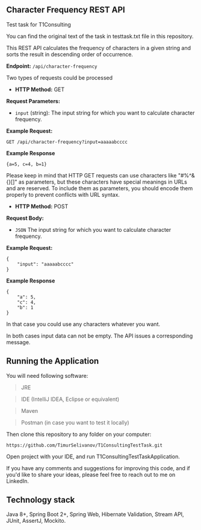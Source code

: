 ## Character Frequency REST API
Test task for T1Consulting

You can find the original text of the task in testtask.txt file in this repository.


This REST API calculates the frequency of characters in a given string and sorts the result in descending order of occurrence.

**Endpoint:** `/api/character-frequency`

Two types of requests could be processed

- **HTTP Method:** GET

**Request Parameters:**

- `input` (string): The input string for which you want to calculate character frequency.

**Example Request:**
```
GET /api/character-frequency?input=aaaaabcccc
```
**Example Response**
```
{a=5, c=4, b=1}
```

Please keep in mind that HTTP GET requests can use characters like "#%^&{}[]\" as parameters, but these characters have special meanings in URLs and are reserved. To include them as parameters, you should encode them properly to prevent conflicts with URL syntax.

- **HTTP Method:** POST

**Request Body:**

- `JSON` The input string for which you want to calculate character frequency.

**Example Request:**
```
{
    "input": "aaaaabcccc"
}
```
**Example Response**
```
{
    "a": 5,
    "c": 4,
    "b": 1
}
```

In that case you could use any characters whatever you want.

In both cases input data can not be empty. The API issues a corresponding message.


## Running the Application

You will need following software:
> JRE

> IDE (IntelliJ IDEA, Eclipse or equivalent)

> Maven

> Postman (in case you want to test it locally)

Then clone this repository to any folder on your computer:
```
https://github.com/TimurSelivanov/T1ConsultingTestTask.git
```

Open project with your IDE, and run T1ConsultingTestTaskApplication.

If you have any comments and suggestions for improving this code, and if you'd like to share your ideas, please feel free to reach out to me on LinkedIn.

## Technology stack
Java 8+, Spring Boot 2+, Spring Web, Hibernate Validation, Stream API, JUnit, AssertJ, Mockito.